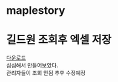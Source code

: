 # maplestory
# 길드원 조회후 엑셀 저장
[다운로드](https://github.com/LeeBad/maplestory/blob/master/%EC%97%91%EC%85%80/xl.exe)
<br>
심심해서 만들어보았다.
<br>
관리자들이 조회 안됨 추후 수정예정
